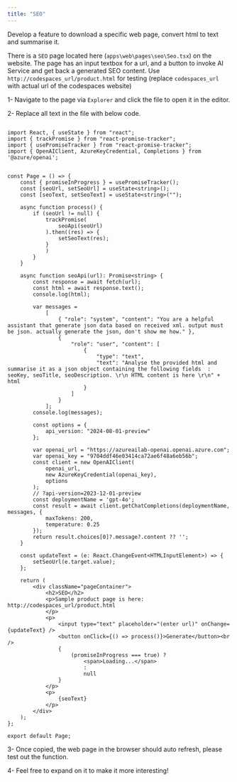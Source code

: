 ```yaml
---
title: "SEO"
---
```


Develop a feature to download a specific web page, convert html to text and summarise it.

There is a `SEO` page located here (`apps\web\pages\seo\Seo.tsx`) on the website. The page has an input textbox for a url, and a button to invoke AI Service and get back a generated SEO content. Use `http://codespaces_url/product.html` for testing (replace `codespaces_url` with actual url of the codespaces website)

1- Navigate to the page via `Explorer` and click the file to open it in the editor.

2- Replace all text in the file with below code. 

```

import React, { useState } from "react";
import { trackPromise } from "react-promise-tracker";
import { usePromiseTracker } from "react-promise-tracker";
import { OpenAIClient, AzureKeyCredential, Completions } from '@azure/openai';


const Page = () => {
    const { promiseInProgress } = usePromiseTracker();
    const [seoUrl, setSeoUrl] = useState<string>();
    const [seoText, setSeoText] = useState<string>("");

    async function process() {
        if (seoUrl != null) {
            trackPromise(
                seoApi(seoUrl)
            ).then((res) => {
                setSeoText(res);
            }
            )
        }
    }

    async function seoApi(url): Promise<string> {
        const response = await fetch(url);
        const html = await response.text();
        console.log(html);

        var messages =
            [
                { "role": "system", "content": "You are a helpful assistant that generate json data based on received xml. output must be json. actually generate the json, don't show me how." },
                {
                    "role": "user", "content": [
                        {
                            "type": "text",
                            "text": "Analyse the provided html and summarise it as a json object containing the following fields  : seoKey, seoTitle, seoDescription. \r\n HTML content is here \r\n" + html
                        }
                    ]
                }
            ];
        console.log(messages);

        const options = {
            api_version: "2024-08-01-preview"
        };

        var openai_url = "https://azureailab-openai.openai.azure.com";
        var openai_key = "9704ddf46e03414ca72ae6f48a6eb56b";
        const client = new OpenAIClient(
            openai_url,
            new AzureKeyCredential(openai_key),
            options
        );
        // ?api-version=2023-12-01-preview
        const deploymentName = 'gpt-4o';
        const result = await client.getChatCompletions(deploymentName, messages, {
            maxTokens: 200,
            temperature: 0.25
        });
        return result.choices[0]?.message?.content ?? '';
    }

    const updateText = (e: React.ChangeEvent<HTMLInputElement>) => {
        setSeoUrl(e.target.value);
    };

    return (
        <div className="pageContainer">
            <h2>SEO</h2>
            <p>Sample product page is here: http://codespaces_url/product.html
            </p>
            <p>
                <input type="text" placeholder="(enter url)" onChange={updateText} />
                <button onClick={() => process()}>Generate</button><br />
                {
                    (promiseInProgress === true) ?
                        <span>Loading...</span>
                        :
                        null
                }
            </p>
            <p>
                {seoText}
            </p>
        </div>
    );
};

export default Page;

```

3- Once copied, the web page in the browser should auto refresh, please test out the function.

4- Feel free to expand on it to make it more interesting!
